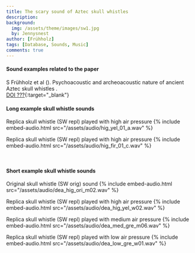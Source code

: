 ```yaml
---
title: The scary sound of Aztec skull whistles
description:
background:
  img: /assets/theme/images/sw1.jpg
  by: Jennysnest
author: [Frühholz]
tags: [Database, Sounds, Music]
comments: true
---
```


#### Sound examples related to the paper
S Frühholz et al (). Psychoacoustic and archeoacoustic nature of ancient Aztec skull whistles .
<br />
[DOI ???](){:target="_blank"}
<br />

#### Long example skull whistle sounds
Replica skull whistle (SW repl) played with high air pressure
{% include embed-audio.html src="/assets/audio/hig_yel_01_a.wav" %}

Replica skull whistle (SW repl) played with high air pressure
{% include embed-audio.html src="/assets/audio/hig_fir_01_c.wav" %}

<br />

#### Short example skull whistle sounds
Original skull whistle (SW orig) sound
{% include embed-audio.html src="/assets/audio/dea_hig_ori_m02.wav" %}

Replica skull whistle (SW repl) played with high air pressure
{% include embed-audio.html src="/assets/audio/dea_hig_yel_w02.wav" %}

Replica skull whistle (SW repl) played with medium air pressure
{% include embed-audio.html src="/assets/audio/dea_med_gre_m06.wav" %}

Replica skull whistle (SW repl) played with low air pressure
{% include embed-audio.html src="/assets/audio/dea_low_gre_w01.wav" %}

